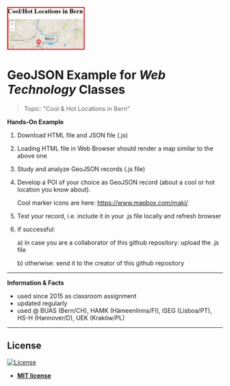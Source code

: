 
<!-- adapted from: https://gist.github.com/fvcproductions/1bfc2d4aecb01a834b46 -->

<img src="./img/bern-maps-logo.jpg" height="100px" title="Cool&Hot Locations in Bern" alt="Cool&Hot Locations in Bern">

# GeoJSON Example for ***Web Technology*** Classes

> Topic: "Cool & Hot Locations in Bern"

**Hands-On Example**

1. Download HTML file and JSON file (.js)
2. Loading HTML file in Web Browser should render a map similar to the above one
3. Study and analyze GeoJSON records (.js file)
4. Develop a POI of your choice as GeoJSON record (about a cool or hot location you know about).

   Cool marker icons are here: https://www.mapbox.com/maki/ 
5. Test your record, i.e. include it in your .js file locally and refresh browser
6. If successful:

   a) in case you are a collaborator of this github repository: upload the .js file
   
   b) otherwise: send it to the creator of this github repository
 
---

**Information & Facts**

- used since 2015 as classroom assignment
- updated regularly
- used @ BUAS (Bern/CH), HAMK (Hämeenlinna/FI), ISEG (Lisboa/PT), HS-H (Hannover/D), UEK (Kraków/PL)

---

## License

[![License](http://img.shields.io/:license-mit-blue.svg?style=flat-square)](http://badges.mit-license.org)

- **[MIT license](http://opensource.org/licenses/mit-license.php)**
